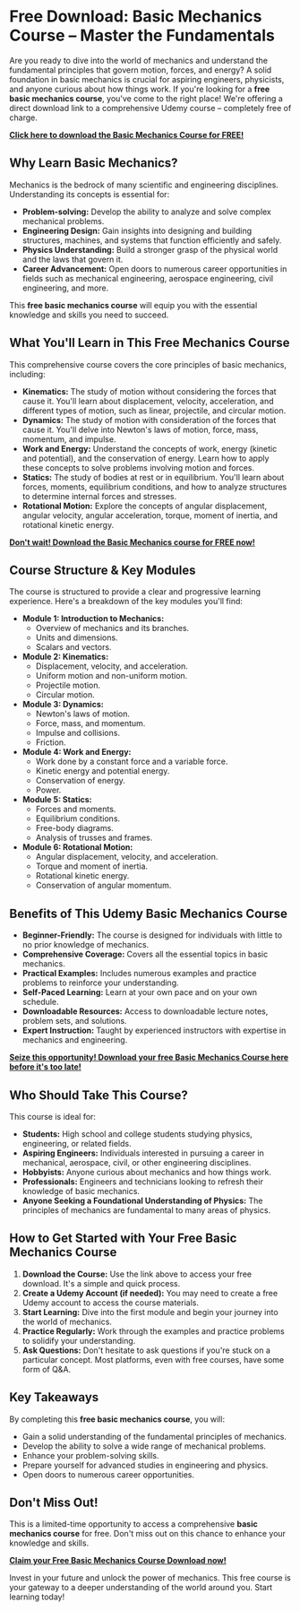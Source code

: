 # Free Download: Basic Mechanics Course – Master the Fundamentals

Are you ready to dive into the world of mechanics and understand the fundamental principles that govern motion, forces, and energy? A solid foundation in basic mechanics is crucial for aspiring engineers, physicists, and anyone curious about how things work. If you're looking for a **free basic mechanics course**, you've come to the right place! We're offering a direct download link to a comprehensive Udemy course – completely free of charge.

[**Click here to download the Basic Mechanics Course for FREE!**](https://udemywork.com/basic-mechanics-course)

## Why Learn Basic Mechanics?

Mechanics is the bedrock of many scientific and engineering disciplines. Understanding its concepts is essential for:

*   **Problem-solving:** Develop the ability to analyze and solve complex mechanical problems.
*   **Engineering Design:** Gain insights into designing and building structures, machines, and systems that function efficiently and safely.
*   **Physics Understanding:** Build a stronger grasp of the physical world and the laws that govern it.
*   **Career Advancement:** Open doors to numerous career opportunities in fields such as mechanical engineering, aerospace engineering, civil engineering, and more.

This **free basic mechanics course** will equip you with the essential knowledge and skills you need to succeed.

## What You'll Learn in This Free Mechanics Course

This comprehensive course covers the core principles of basic mechanics, including:

*   **Kinematics:** The study of motion without considering the forces that cause it. You'll learn about displacement, velocity, acceleration, and different types of motion, such as linear, projectile, and circular motion.
*   **Dynamics:** The study of motion with consideration of the forces that cause it. You'll delve into Newton's laws of motion, force, mass, momentum, and impulse.
*   **Work and Energy:** Understand the concepts of work, energy (kinetic and potential), and the conservation of energy. Learn how to apply these concepts to solve problems involving motion and forces.
*   **Statics:** The study of bodies at rest or in equilibrium. You'll learn about forces, moments, equilibrium conditions, and how to analyze structures to determine internal forces and stresses.
*   **Rotational Motion:** Explore the concepts of angular displacement, angular velocity, angular acceleration, torque, moment of inertia, and rotational kinetic energy.

[**Don't wait! Download the Basic Mechanics course for FREE now!**](https://udemywork.com/basic-mechanics-course)

## Course Structure & Key Modules

The course is structured to provide a clear and progressive learning experience. Here's a breakdown of the key modules you'll find:

*   **Module 1: Introduction to Mechanics:**
    *   Overview of mechanics and its branches.
    *   Units and dimensions.
    *   Scalars and vectors.
*   **Module 2: Kinematics:**
    *   Displacement, velocity, and acceleration.
    *   Uniform motion and non-uniform motion.
    *   Projectile motion.
    *   Circular motion.
*   **Module 3: Dynamics:**
    *   Newton's laws of motion.
    *   Force, mass, and momentum.
    *   Impulse and collisions.
    *   Friction.
*   **Module 4: Work and Energy:**
    *   Work done by a constant force and a variable force.
    *   Kinetic energy and potential energy.
    *   Conservation of energy.
    *   Power.
*   **Module 5: Statics:**
    *   Forces and moments.
    *   Equilibrium conditions.
    *   Free-body diagrams.
    *   Analysis of trusses and frames.
*   **Module 6: Rotational Motion:**
    *   Angular displacement, velocity, and acceleration.
    *   Torque and moment of inertia.
    *   Rotational kinetic energy.
    *   Conservation of angular momentum.

## Benefits of This Udemy Basic Mechanics Course

*   **Beginner-Friendly:** The course is designed for individuals with little to no prior knowledge of mechanics.
*   **Comprehensive Coverage:** Covers all the essential topics in basic mechanics.
*   **Practical Examples:** Includes numerous examples and practice problems to reinforce your understanding.
*   **Self-Paced Learning:** Learn at your own pace and on your own schedule.
*   **Downloadable Resources:** Access to downloadable lecture notes, problem sets, and solutions.
*   **Expert Instruction:** Taught by experienced instructors with expertise in mechanics and engineering.

[**Seize this opportunity! Download your free Basic Mechanics Course here before it's too late!**](https://udemywork.com/basic-mechanics-course)

## Who Should Take This Course?

This course is ideal for:

*   **Students:** High school and college students studying physics, engineering, or related fields.
*   **Aspiring Engineers:** Individuals interested in pursuing a career in mechanical, aerospace, civil, or other engineering disciplines.
*   **Hobbyists:** Anyone curious about mechanics and how things work.
*   **Professionals:** Engineers and technicians looking to refresh their knowledge of basic mechanics.
*   **Anyone Seeking a Foundational Understanding of Physics:** The principles of mechanics are fundamental to many areas of physics.

## How to Get Started with Your Free Basic Mechanics Course

1.  **Download the Course:** Use the link above to access your free download. It's a simple and quick process.
2.  **Create a Udemy Account (if needed):** You may need to create a free Udemy account to access the course materials.
3.  **Start Learning:** Dive into the first module and begin your journey into the world of mechanics.
4.  **Practice Regularly:** Work through the examples and practice problems to solidify your understanding.
5.  **Ask Questions:** Don't hesitate to ask questions if you're stuck on a particular concept. Most platforms, even with free courses, have some form of Q&A.

## Key Takeaways

By completing this **free basic mechanics course**, you will:

*   Gain a solid understanding of the fundamental principles of mechanics.
*   Develop the ability to solve a wide range of mechanical problems.
*   Enhance your problem-solving skills.
*   Prepare yourself for advanced studies in engineering and physics.
*   Open doors to numerous career opportunities.

## Don't Miss Out!

This is a limited-time opportunity to access a comprehensive **basic mechanics course** for free. Don't miss out on this chance to enhance your knowledge and skills.

[**Claim your Free Basic Mechanics Course Download now!**](https://udemywork.com/basic-mechanics-course)

Invest in your future and unlock the power of mechanics. This free course is your gateway to a deeper understanding of the world around you. Start learning today!
